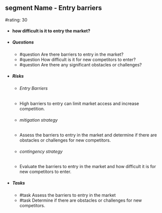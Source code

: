 ## segment Name - Entry barriers
#rating: 30
- #### how difficult is it to entry the market?
- ##### Questions
  - #question Are there barriers to entry in the market?
  - #question How difficult is it for new competitors to enter?
  - #question Are there any significant obstacles or challenges?
- ##### Risks

  - ###### Entry Barriers
  - High barriers to entry can limit market access and increase competition.
  - ###### mitigation strategy
  - Assess the barriers to entry in the market and determine if there are obstacles or challenges for new competitors.
  - ###### contingency strategy
  - Evaluate the barriers to entry in the market and how difficult it is for new competitors to enter.
- ##### Tasks
  - #task Assess the barriers to entry in the market
  - #task  Determine if there are obstacles or challenges for new competitors.


